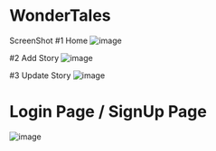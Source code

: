 ﻿# WonderTales
ScreenShot
#1 Home
![image](https://github.com/user-attachments/assets/5889a1ea-1e29-41ac-9f46-7d2e6051ec3e)

#2 Add Story 
![image](https://github.com/user-attachments/assets/f3b68099-71ef-4390-89f7-695408704434)

#3 Update Story 
![image](https://github.com/user-attachments/assets/1f96b383-4efd-4e57-9349-1a71b61d7290)

# Login Page / SignUp Page
![image](https://github.com/user-attachments/assets/5eb7e1d4-3d6a-48bb-bf90-4e9257265ff6)
